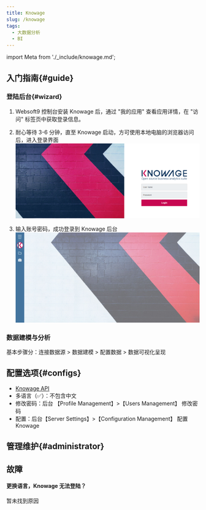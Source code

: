 ```yaml
---
title: Knowage
slug: /knowage
tags:
  - 大数据分析
  - BI
---
```


import Meta from './_include/knowage.md';

<Meta name="meta" />

## 入门指南{#guide}

### 登陆后台{#wizard}

1. Websoft9 控制台安装 Knowage 后，通过 "我的应用" 查看应用详情，在 "访问" 标签页中获取登录信息。  

2. 耐心等待 3-6 分钟，直至 Knowage 启动，方可使用本地电脑的浏览器访问后，进入登录界面
   ![](./assets/knowage-login-websoft9.png)

2. 输入账号密码，成功登录到 Knowage 后台  
   ![](./assets/knowage-backend-websoft9.png)

### 数据建模与分析

基本步骤分：连接数据源 > 数据建模 > 配置数据 > 数据可视化呈现

## 配置选项{#configs}

- [Knowage API](https://knowage.docs.apiary.io) 
- 多语言（✅）：不包含中文
- 修改密码：后台 【Profile Management】>【Users Management】 修改密码
- 配置：后台【Server Settings】>【Configuration Management】 配置 Knowage

## 管理维护{#administrator}

## 故障

#### 更换语言，Knowage 无法登陆？

暂未找到原因
